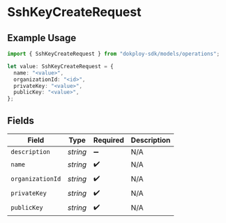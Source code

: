 # SshKeyCreateRequest

## Example Usage

```typescript
import { SshKeyCreateRequest } from "dokploy-sdk/models/operations";

let value: SshKeyCreateRequest = {
  name: "<value>",
  organizationId: "<id>",
  privateKey: "<value>",
  publicKey: "<value>",
};
```

## Fields

| Field              | Type               | Required           | Description        |
| ------------------ | ------------------ | ------------------ | ------------------ |
| `description`      | *string*           | :heavy_minus_sign: | N/A                |
| `name`             | *string*           | :heavy_check_mark: | N/A                |
| `organizationId`   | *string*           | :heavy_check_mark: | N/A                |
| `privateKey`       | *string*           | :heavy_check_mark: | N/A                |
| `publicKey`        | *string*           | :heavy_check_mark: | N/A                |